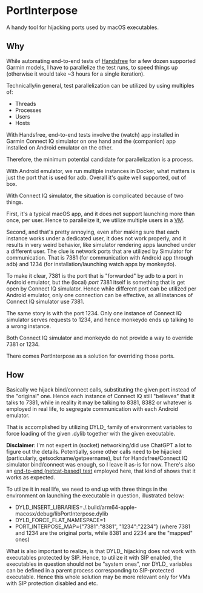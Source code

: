 # PortInterpose

A handy tool for hijacking ports used by macOS executables.

## Why

While automating end-to-end tests of [Handsfree](https://github.com/grigorye/Handsfree) for a few dozen supported Garmin models, I have to parallelize the test runs, to speed things up (otherwise it would take ~3 hours for a single iteration).

Technically/in general, test parallelization can be utilized by using multiples of:

-   Threads
-   Processes
-   Users
-   Hosts

With Handsfree, end-to-end tests involve the (watch) app installed in Garmin Connect IQ simulator on one hand and the (companion) app installed on Android emulator on the other.

Therefore, the minimum potential candidate for parallelization is a process.

With Android emulator, we run multiple instances in Docker, what matters is just the port that is used for adb. Overall it's quite well supported, out of box.

With Connect IQ simulator, the situation is complicated because of two things.

First, it's a typical macOS app, and it does not support launching more than once, per user. Hence to parallelize it, we utilize multiple users in a [VM](https://github.com/cirruslabs/orchard).

Second, and that's pretty annoying, even after making sure that each instance works under a dedicated user, it does not work properly, and it results in very weird behavior, like simulator rendering apps launched under a different user. The clue is network ports that are utilized by Simulator for communication. That is 7381 (for communication with Android app through adb) and 1234 (for installation/launching watch apps by monkeydo).

To make it clear, 7381 is the port that is "forwarded" by adb to a port in Android emulator, but the (local) _port_ 7381 itself is something that is get open by Connect IQ simulator. Hence while different port can be utilized per Android emulator, only one connection can be effective, as all instances of Connect IQ simulator use 7381.

The same story is with the port 1234. Only one instance of Connect IQ simulator serves requests to 1234, and hence monkeydo ends up talking to a wrong instance.

Both Connect IQ simulator and monkeydo do not provide a way to override 7381 or 1234.

There comes PortInterpose as a solution for overriding those ports.

## How

Basically we hijack bind/connect calls, substituting the given port instead of the "original" one. Hence each instance of Connect IQ still "believes" that it talks to 7381, while in reality it may be talking to 8381, 8382 or whatever is employed in real life, to segregate communication with each Android emulator.

That is accomplished by utilizing DYLD_ family of environment variables to force loading of the given .dylib together with the given executable.

**Disclaimer**: I'm not expert in (socket) networking/did use ChatGPT a lot to figure out the details. Potentially, some other calls need to be hijacked (particularly, getsockname/getpeername), but for Handsfree/Connect IQ simulator bind/connect was enough, so I leave it as-is for now. There's also an [end-to-end (netcat-based) test](Tests/PortInterposeTests/Resources/TestInterpose) employed here, that kind of shows that it works as expected.

To utilize it in real life, we need to end up with three things in the environment on launching the executable in question, illustrated below:

-   DYLD_INSERT_LIBRARIES=./.build/arm64-apple-macosx/debug/libPortInterpose.dylib
-   DYLD_FORCE_FLAT_NAMESPACE=1
-   PORT_INTERPOSE_MAP={"7381":"8381", "1234":"2234"} (where 7381 and 1234 are the original ports, while 8381 and 2234 are the "mapped" ones)

What is also important to realize, is that DYLD_ hijacking does not work with executables protected by SIP. Hence, to utilize it with SIP enabled, the executables in question should not be "system ones", nor DYLD_ variables can be defined in a parent process corresponding to SIP-protected executable. Hence this whole solution may be more relevant only for VMs with SIP protection disabled and etc.

